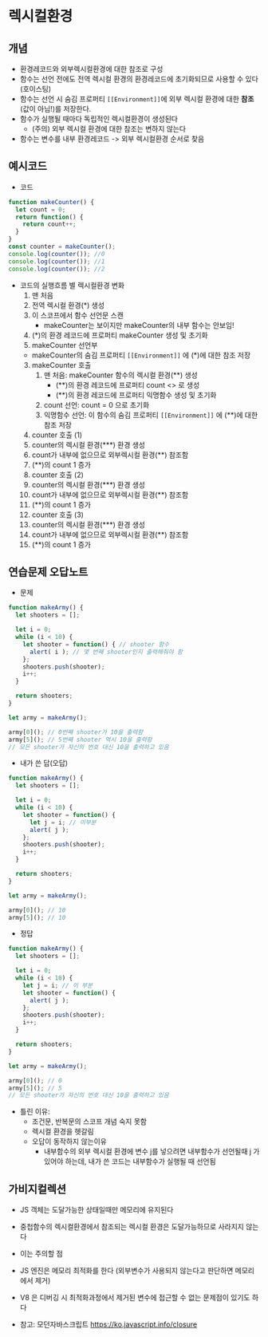 # 렉시컬환경

## 개념
- 환경레코드와 외부렉시컬환경에 대한 참조로 구성
- 함수는 선언 전에도 전역 렉시컬 환경의 환경레코드에 초기화되므로 사용할 수 있다 (호이스팅)
- 함수는 선언 시 숨김 프로퍼티 `[[Environment]]`에 외부 렉시컬 환경에 대한 **참조**(값이 아님!)를 저장한다.
- 함수가 실행될 때마다 독립적인 렉시컬환경이 생성된다
   - (주의) 외부 렉시컬 환경에 대한 참조는 변하지 않는다
- 함수는 변수를 내부 환경레코드 -> 외부 렉시컬환경 순서로 찾음

## 예시코드
- 코드
```javascript
function makeCounter() {
  let count = 0;
  return function() {
    return count++;
  }
}
const counter = makeCounter();
console.log(counter()); //0
console.log(counter()); //1
console.log(counter()); //2
```
- 코드의 실행흐름 별 렉시컬환경 변화
  1. 맨 처음
    1. 전역 렉시컬 환경(*) 생성
    2. 이 스코프에서 함수 선언문 스캔
       - makeCounter는 보이지만 makeCounter의 내부 함수는 안보임!
    3. (*)의 환경 레코드에 프로퍼티 makeCounter 생성 및 초기화
  2. makeCounter 선언부
    - makeCounter의 숨김 프로퍼티 `[[Environment]]` 에 (*)에 대한 참조 저장
  3. makeCounter 호출
      1. 맨 처음: makeCounter 함수의 렉시컬 환경(**) 생성
         - (**)의 환경 레코드에 프로퍼티 count <<uninitialized>> 로 생성
         - (**)의 환경 레코드에 프로퍼티 익명함수 생성 및 초기화
      2. count 선언: count = 0 으로 초기화
      3. 익명함수 선언: 이 함수의 숨김 프로퍼티 `[[Environment]]` 에 (**)에 대한 참조 저장
  4. counter 호출 (1)
    1. counter의 렉시컬 환경(***) 환경 생성
    2. count가 내부에 없으므로 외부렉시컬 환경(**) 참조함
    3. (**)의 count 1 증가
  5. counter 호출 (2)
    1. counter의 렉시컬 환경(***) 환경 생성
    2. count가 내부에 없으므로 외부렉시컬 환경(**) 참조함
    3. (**)의 count 1 증가
  6. counter 호출 (3)
    1. counter의 렉시컬 환경(***) 환경 생성
    2. count가 내부에 없으므로 외부렉시컬 환경(**) 참조함
    3. (**)의 count 1 증가
     
## 연습문제 오답노트
- 문제
```javascript
function makeArmy() {
  let shooters = [];

  let i = 0;
  while (i < 10) {
    let shooter = function() { // shooter 함수
      alert( i ); // 몇 번째 shooter인지 출력해줘야 함
    };
    shooters.push(shooter);
    i++;
  }

  return shooters;
}

let army = makeArmy();

army[0](); // 0번째 shooter가 10을 출력함
army[5](); // 5번째 shooter 역시 10을 출력함
// 모든 shooter가 자신의 번호 대신 10을 출력하고 있음
```
- 내가 쓴 답(오답)
```javascript
function makeArmy() {
  let shooters = [];

  let i = 0;
  while (i < 10) {
    let shooter = function() { 
      let j = i; // 이부분
      alert( j ); 
    };
    shooters.push(shooter);
    i++;
  }

  return shooters;
}

let army = makeArmy();

army[0](); // 10
army[5](); // 10
```
- 정답
```javascript
function makeArmy() {
  let shooters = [];

  let i = 0;
  while (i < 10) {
    let j = i; // 이 부분
    let shooter = function() {
      alert( j );
    };
    shooters.push(shooter);
    i++;
  }

  return shooters;
}

let army = makeArmy();

army[0](); // 0
army[5](); // 5
// 모든 shooter가 자신의 번호 대신 10을 출력하고 있음
```
- 틀린 이유:
  - 조건문, 반복문의 스코프 개념 숙지 못함
  - 렉시컬 환경을 헷갈림
  - 오답이 동작하지 않는이유
    - 내부함수의 외부 렉시컬 환경에 변수 j를 넣으려면 내부함수가 선언될때 j 가 있어야 하는데, 내가 쓴 코드는 내부함수가 실행될 때 선언됨

## 가비지컬렉션
- JS 객체는 도달가능한 상태일때만 메모리에 유지된다
- 중첩함수의 렉시컬환경에서 참조되는 렉시컬 환경은 도달가능하므로 사라지지 않는다
- 이는 주의할 점
- JS 엔진은 메모리 최적화를 한다 (외부변수가 사용되지 않는다고 판단하면 메모리에서 제거)
- V8 은 디버깅 시 최적화과정에서 제거된 변수에 접근할 수 없는 문제점이 있기도 하다


- 참고: 모던자바스크립트 https://ko.javascript.info/closure
